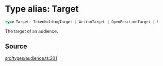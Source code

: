 # Type alias: Target

```ts
type Target: TokenHoldingTarget | ActionTarget | OpenPositionTarget | StakedSolTarget;
```

The target of an audience.

## Source

[src/types/audience.ts:201](https://github.com/torque-labs/torque-ts-sdk/blob/e7e20c5519300f3127faf1f4bde402ef91d14a40/src/types/audience.ts#L201)
